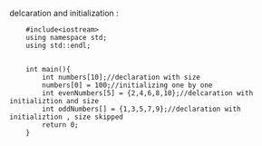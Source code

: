 delcaration and initialization : 

        #include<iostream>
        using namespace std;
        using std::endl;


        int main(){
            int numbers[10];//declaration with size
            numbers[0] = 100;//initializing one by one
            int evenNumbers[5] = {2,4,6,8,10};//delcaration with initializtion and size
            int oddNumbers[] = {1,3,5,7,9};//declaration with initializtion , size skipped
            return 0;
        }

